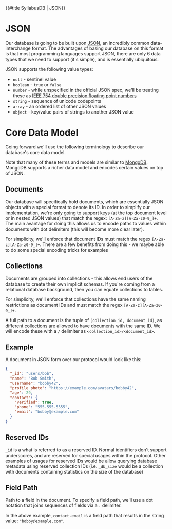 {{#title SyllabusDB | JSON}}

# JSON

Our database is going to be built upon [JSON][json], an incredibly common data-interchange format. The advantages of
basing our database on this format is that most programming languages support JSON, there are only 6 data types that we
need to support (it's simple), and is essentially ubiquitous.

JSON supports the following value types:

- `null` - sentinel value
- `boolean` - `true` or `false`
- `number` - while unspecified in the official JSON spec, we'll be treating these
  as [IEEE 754 double precision floating point numbers][ieee754]
- `string` - sequence of unicode codepoints
- `array` - an ordered list of other JSON values
- `object` - key/value pairs of strings to another JSON value

# Core Data Model

Going forward we'll use the following terminology to describe our database's core data model.

Note that many of these terms and models are similar to [MongoDB][mongo_glossary]. MongoDB supports a richer data model
and encodes certain values on top of JSON.

## Documents

Our database will specifically hold documents, which are essentially JSON objects with a special format to denote its
ID. In order to simplify our implementation, we're only going to support keys (at the top document level or in nested
JSON values) that match the regex: `[A-Za-z][A-Za-z0-9_]+`. The main avantage for doing this allows us to encode paths
to values within documents with dot delimiters (this will become more clear later).

For simplicity, we'll enforce that document IDs must match the regex `[A-Za-z][A-Za-z0-9_]+`. There are a few benefits
from doing this - we maybe able to do some special encoding tricks for examples

## Collections

Documents are grouped into collections - this allows end users of the database to create their own implicit schemas. If
you're coming from a relational database background, then you can equate collections to tables.

For simplicity, we'll enforce that collections have the same naming restrictions as document IDs and must match the
regex `[A-Za-z][A-Za-z0-9_]+`.

A full path to a document is the tuple of `(collection_id, document_id)`, as different collections are allowed to have
documents with the same ID. We will encode these with a `/` delimiter as `<collection_id>/<document_id>`.

## Example

A document in JSON form over our protocol would look like this:

```json
{
  "_id": "users/bob",
  "name": "Bob Smith",
  "username": "bobby42",
  "profile_photo": "https://example.com/avatars/bobby42",
  "age": 29,
  "contact": {
    "verified": true,
    "phone": "555-555-5555",
    "email": "bobby@example.com"
  }
}
```

## Reserved IDs

`_id` is a what is referred to as a reserved ID. Normal identifiers don't support underscores, and are reserved for
special usages within the protocol. Other examples of usages for reserved IDs would be allow querying database metadata
using reserved collection IDs (i.e. `_db_size` would be a collection with documents containing statistics on the size of
the database)

## Field Path

Path to a field in the document. To specify a field path, we'll use a dot notation that joins sequences of fields via
a `.` delimiter.

In the above example, `contact.email` is a field path that results in the string value: `"bobby@example.com"`.


[json]: https://json.org

[ieee754]: https://wikipedia.org/wiki/IEEE_754

[mongo_glossary]: https://www.mongodb.com/docs/manual/reference/glossary/